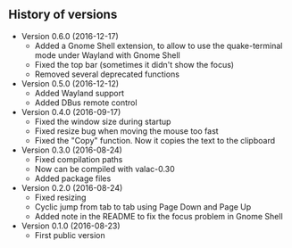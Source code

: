 ## History of versions ##
* Version 0.6.0 (2016-12-17)
   * Added a Gnome Shell extension, to allow to use the quake-terminal mode under Wayland with Gnome Shell
   * Fixed the top bar (sometimes it didn't show the focus)
   * Removed several deprecated functions
* Version 0.5.0 (2016-12-12)
	* Added Wayland support
	* Added DBus remote control
* Version 0.4.0 (2016-09-17)
	* Fixed the window size during startup
	* Fixed resize bug when moving the mouse too fast
	* Fixed the "Copy" function. Now it copies the text to the clipboard
* Version 0.3.0 (2016-08-24)
	* Fixed compilation paths
	* Now can be compiled with valac-0.30
	* Added package files
* Version 0.2.0 (2016-08-24)
	* Fixed resizing
	* Cyclic jump from tab to tab using Page Down and Page Up
	* Added note in the README to fix the focus problem in Gnome Shell
* Version 0.1.0 (2016-08-23)
	* First public version
